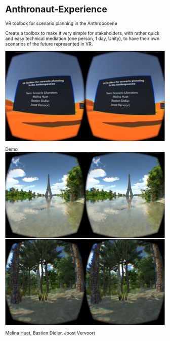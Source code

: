 # Anthronaut-Experience
VR toolbox for scenario planning in the Anthropocene

Create a toolbox to make it very simple for stakeholders, with rather quick and easy technical mediation (one person, 1 day, Unity), to have their own scenarios of the future represented in VR.

![VR toolbox](readme_assets/img.png)

Demo
![VR toolbox](readme_assets/Capture7.png)
![VR toolbox](readme_assets/Capture8.png)


Melina Huet, Bastien Didier, Joost Vervoort